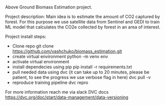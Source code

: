 Above Ground Biomass Estimation project.

Project description:
Main idea is to estimate the amount of CO2 captured by forest. 
For this purpose we use satellite data from Sentinel and GEDI to train ML model that calculates the CO2e collected by forest in an area of interest. 

Project install steps:
- Clone repo
git clone https://github.com/vashchuko/biomass_estimation.git
- create virtual environment
python -m venv env
- activate virtual environment
- install dependecies using pip
pip install -r requirements.txt
- pull needed data using dvc (it can take up to 20 minutes, please be patient, to see the progress we use verbose flag in here)
dvc pull -v 
- reproduce training pipeline
dvc repro

For more information reach me via slack
DVC docs https://dvc.org/doc/start/data-management/data-versioning